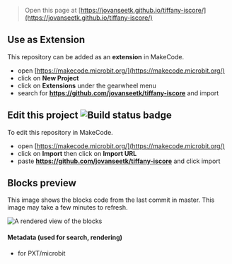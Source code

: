 
> Open this page at [https://jovanseetk.github.io/tiffany-iscore/](https://jovanseetk.github.io/tiffany-iscore/)

## Use as Extension

This repository can be added as an **extension** in MakeCode.

* open [https://makecode.microbit.org/](https://makecode.microbit.org/)
* click on **New Project**
* click on **Extensions** under the gearwheel menu
* search for **https://github.com/jovanseetk/tiffany-iscore** and import

## Edit this project ![Build status badge](https://github.com/jovanseetk/tiffany-iscore/workflows/MakeCode/badge.svg)

To edit this repository in MakeCode.

* open [https://makecode.microbit.org/](https://makecode.microbit.org/)
* click on **Import** then click on **Import URL**
* paste **https://github.com/jovanseetk/tiffany-iscore** and click import

## Blocks preview

This image shows the blocks code from the last commit in master.
This image may take a few minutes to refresh.

![A rendered view of the blocks](https://github.com/jovanseetk/tiffany-iscore/raw/master/.github/makecode/blocks.png)

#### Metadata (used for search, rendering)

* for PXT/microbit
<script src="https://makecode.com/gh-pages-embed.js"></script><script>makeCodeRender("{{ site.makecode.home_url }}", "{{ site.github.owner_name }}/{{ site.github.repository_name }}");</script>
